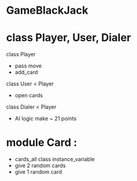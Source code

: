 # GameBlackJack

# class Player, User, Dialer
class Player 
 * pass move 
 * add_card

class User < Player 
 * open cards
 
class Dialer < Player 
 * AI logic make ~ 21 points

# module Card : 
* cards_all class instance_variable
* give 2 random cards
* give 1 random card